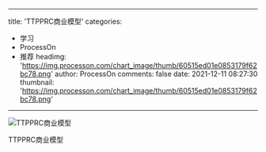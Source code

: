 
---
title: 'TTPPRC商业模型'
categories: 
 - 学习
 - ProcessOn
 - 推荐
headimg: 'https://img.processon.com/chart_image/thumb/60515ed01e0853179f62bc78.png'
author: ProcessOn
comments: false
date: 2021-12-11 08:27:30
thumbnail: 'https://img.processon.com/chart_image/thumb/60515ed01e0853179f62bc78.png'
---

<div>   
<img class="thumb" alt="TTPPRC商业模型" src="https://img.processon.com/chart_image/thumb/60515ed01e0853179f62bc78.png" referrerpolicy="no-referrer">
<p>TTPPRC商业模型</p>  
</div>
            